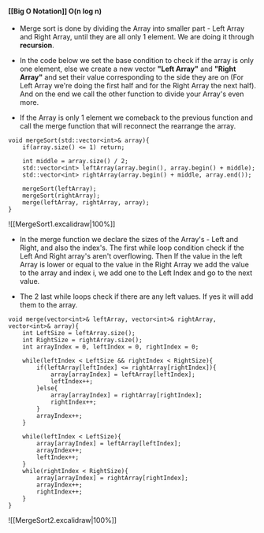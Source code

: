 #### [[Big O Notation]] O(n log n) 

- Merge sort is done by dividing the Array into smaller part - Left Array and Right Array, until they are all only 1 element. We are doing it through **recursion**.

- In the code below we set the base condition to check if the array is only one element, else we create a new vector **"Left Array"** and **"Right Array"** and set their value corresponding to the side they are on (For Left Array we're doing the first half and for the Right Array the next half). And on the end we call the other function to divide your Array's even more.

-  If the Array is only 1 element we comeback to the previous function and call the merge function that will reconnect the rearrange the array.

```
void mergeSort(std::vector<int>& array){
    if(array.size() <= 1) return; 

    int middle = array.size() / 2;
    std::vector<int> leftArray(array.begin(), array.begin() + middle);
    std::vector<int> rightArray(array.begin() + middle, array.end());
 
    mergeSort(leftArray);
    mergeSort(rightArray);
    merge(leftArray, rightArray, array);
}
```


![[MergeSort1.excalidraw|100%]]

- In the merge function we declare the sizes of the Array's - Left and Right, and also the index's. The first while loop condition check if the Left And Right array's aren't overflowing. Then If the value in the left Array is lower or equal to the value in the Right Array we add the value to the array and index i, we add one to the Left Index and go to the next value.

- The 2 last while loops check if there are any left values. If yes it will add them to the array.

```
void merge(vector<int>& leftArray, vector<int>& rightArray, vector<int>& array){
    int LeftSize = leftArray.size();
    int RightSize = rightArray.size();
    int arrayIndex = 0, leftIndex = 0, rightIndex = 0;

    while(leftIndex < LeftSize && rightIndex < RightSize){
        if(leftArray[leftIndex] <= rightArray[rightIndex]){
            array[arrayIndex] = leftArray[leftIndex];
            leftIndex++;
        }else{
            array[arrayIndex] = rightArray[rightIndex];
            rightIndex++;
        }
        arrayIndex++;
    }

    while(leftIndex < LeftSize){
        array[arrayIndex] = leftArray[leftIndex];
        arrayIndex++;
        leftIndex++;
    }
    while(rightIndex < RightSize){
        array[arrayIndex] = rightArray[rightIndex];
        arrayIndex++;
        rightIndex++;
    }
}
```


![[MergeSort2.excalidraw|100%]]